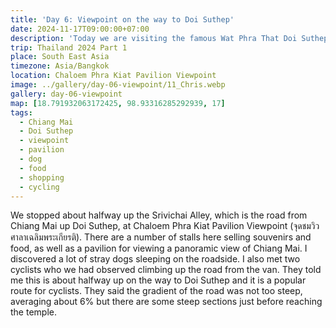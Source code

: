 ```yaml
---
title: 'Day 6: Viewpoint on the way to Doi Suthep'
date: 2024-11-17T09:00:00+07:00
description: 'Today we are visiting the famous Wat Phra That Doi Suthep. On the way, we stopped at a viewpoint to admire the scenery, plus buy some food and trinkets.'
trip: Thailand 2024 Part 1
place: South East Asia
timezone: Asia/Bangkok
location: Chaloem Phra Kiat Pavilion Viewpoint
image: ../gallery/day-06-viewpoint/11_Chris.webp
gallery: day-06-viewpoint
map: [18.791932063172425, 98.93316285292939, 17]
tags:
  - Chiang Mai
  - Doi Suthep
  - viewpoint
  - pavilion
  - dog
  - food
  - shopping
  - cycling
---
```


We stopped about halfway up the Srivichai Alley, which is the road from Chiang Mai up Doi Suthep, at Chaloem Phra Kiat Pavilion Viewpoint
(จุดชมวิวศาลาเฉลิมพระเกียรติ). There are a number of stalls here selling souvenirs and food, as well as a pavilion for viewing a panoramic view of Chiang Mai. I discovered a lot of stray dogs sleeping on the roadside. I also met two cyclists who we had observed climbing up the road from the van. They told me this is about halfway up on the way to Doi Suthep and it is a popular route for cyclists. They said the gradient of the road was not too steep, averaging about 6% but there are some steep sections just before reaching the temple.
